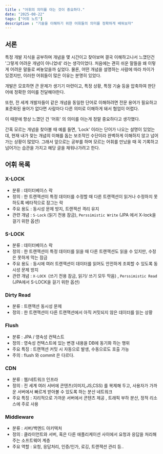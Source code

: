 ```yaml
---
title : "어휘의 의미를 아는 것이 중요하다."
date: "2025-08-22"
tags: ["어휘 노트"]
description : "기술을 이해하기 위한 어휘들의 의미를 정확하게 배워보자"
---
```


## 서론

특정 개발 지식을 공부하며 개념을 몇 시간이고 찾아보며 결국 이해하고나서 느꼈던건 '그렇게 어려운 개념이 아니었네' 라는 생각이었다.
처음에는 괜히 쉬운 말들을 왜 이렇게 어려운 말들로 써놓았을까 싶었다.
물론, 어떤 개념을 설명하는 사람에 따라 차이가 있겠지만,   이러한 어휘들이 많은 이유는 분명히 있었다.

개발은 모호하면 큰 문제가 생기기 마련이고, 특정 상황, 특정 기술 등을 압축하여 한단어에 정확한 의미를 전달해야한다.

또한, 전 세계 개발자들이 같은 개념을 동일한 단어로 이해하려면 전문 용어가 필요하고 표준화된 용어가 없다면 사람마다 다른 의미로 이해하게 돼서 협업이 어렵다.

이 때문에 항상 느꼈던 건 '어휘' 의 의미를 아는게 정말 중요하다고 생각했다.

간혹 모르는 개념을 찾아볼 때 예를 들면, 'Lock' 이라는 단어가 나오는 설명이 있었는데, 현재 내가 찾는 개념의 이해를 돕는 보조적인 수단이라 완벽하게 이해하지 않고 넘어가는 상황이 많았다.
그래서 앞으로는 공부를 하며 모르는 어휘를 만났을 때 꼭 기록하고 넘어가는 습관을 가지고 해당 글을 채워나가려고 한다.


## 어휘 목록

### X-LOCK

- 분류 : 데이터베이스 락
- 정의 : 한 트랜잭션이 특정 데이터를 수정할 때 다른 트랜잭션이 읽거나 수정하지 못하도록 베타적으로 잠그는 락
- 주요 용도 : 동시성 문제 방지, 트랜잭션 격리 유지
- 관련 개념 : `S-Lock` (읽기 전용 잠금), `Perssimistic Write` (JPA 에서 X-lock을 걸기 위한 옵션)

### S-LOCK

- 분류 : 데이터베이스 락
- 정의 : 한 트랜잭션이 특정 데이터를 읽을 때 다른 트랜잭션도 읽을 수 있지만, 수정은 못하게 막는 잠금
- 주요 용도 : 동시에 여러 트랜잭션이 데이터를 읽어도 안전하게 조회할 수 있도록 동시성 문제 방지
- 관련 개념 : `X-LOCK `(쓰기 전용 잠금, 읽기/ 쓰기 모두 막음) , `Perssimistic Read` (JPA에서 S-LOCK을 걸기 위한 옵션)


### Dirty Read 

- 분류 : 트랜잭션 동시성 문제
- 정의 : 한 트랜잭션이 다른 트랜잭션에서 아직 커밋되지 않은 데이터를 읽는 상황

### Flush

- 분류 : JPA / 영속성 컨텍스트
- 정의 : 영속성 컨텍스트에 있는 변갱 내용을 DB에 동기화 하는 행위
- 주요 특징 : 트랜잭션 커밋 시 자동으로 발생, 수동으로도 호출 가능
- 주의 : flush 와 commit 은 다르다. 


### CDN 

- 분류 : 웹/네트워크 인프라
- 정의 : 전 세계 여러 서버에 콘텐츠(이미지,JS,CSS) 를 복제해 두고, 사용자가 가까운 서버에서 빠르게 받아볼 수 있도록 하는 분산 네트워크
- 주요 특징 : 지리적으로 가까운 서버에서 콘텐츠 제공 , 트래픽 부하 분산, 정적 리소스에 주로 사용


### Middleware
- 분류 : 서버/백엔드 아키텍처
- 정의 : 클라이언트와 서버, 혹은 다른 애플리케이션 사이에서 요청과 응답을 처리해주는 소프트웨어 계층
- 주요 역할 : 요청, 응답처리, 인증/인가, 로깅, 트랜잭션 관리 등..
